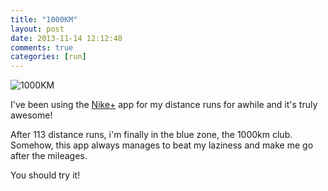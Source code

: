 ```yaml
---
title: "1000KM"
layout: post
date: 2013-11-14 12:12:48
comments: true
categories: [run]
---
```

![1000KM](http://i1113.photobucket.com/albums/k508/houguochen/Screen-Shot-2013-11-14-at-12146-pm.png)

I've been using the [Nike+](http://nikeplus.nike.com/plus/products/gps_app/) app for my distance runs for awhile and it's truly awesome!

After 113 distance runs, i'm finally in the blue zone, the 1000km club. Somehow, this app always manages to beat my laziness and make me go after the mileages.

You should try it!